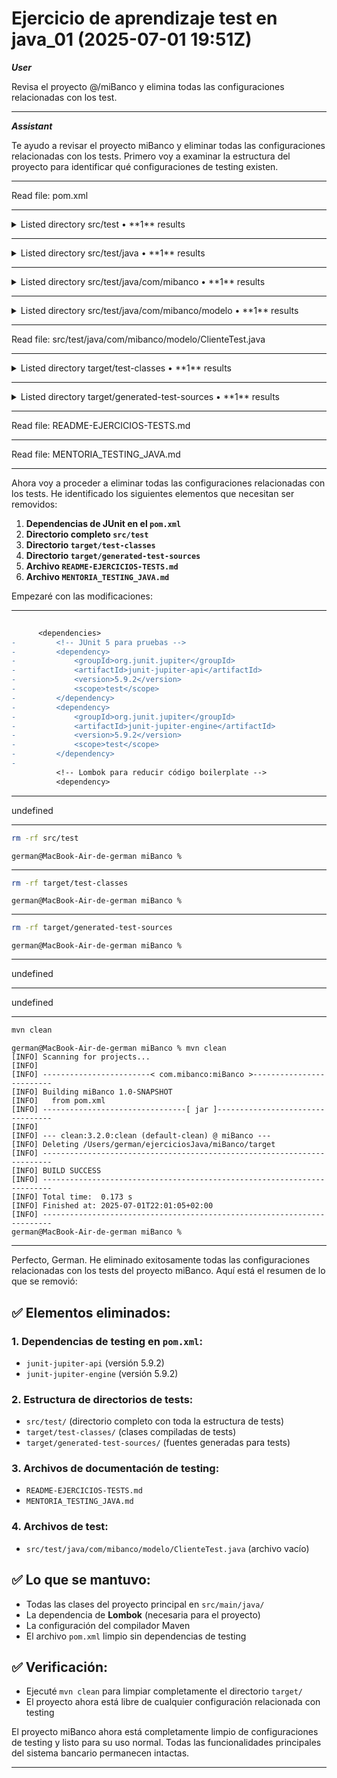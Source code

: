 <!-- Generated by SpecStory -->

# Ejercicio de aprendizaje test en java_01 (2025-07-01 19:51Z)

_**User**_

Revisa el proyecto @/miBanco y elimina todas las configuraciones relacionadas con los test.

---

_**Assistant**_

Te ayudo a revisar el proyecto miBanco y eliminar todas las configuraciones relacionadas con los tests. Primero voy a examinar la estructura del proyecto para identificar qué configuraciones de testing existen.


---

Read file: pom.xml

---

<details>
            <summary>Listed directory src/test • **1** results</summary>
        
| Name |
|-------|
| 📁 `java` |

</details>

---

<details>
            <summary>Listed directory src/test/java • **1** results</summary>
        
| Name |
|-------|
| 📁 `com` |

</details>

---

<details>
            <summary>Listed directory src/test/java/com/mibanco • **1** results</summary>
        
| Name |
|-------|
| 📁 `modelo` |

</details>

---

<details>
            <summary>Listed directory src/test/java/com/mibanco/modelo • **1** results</summary>
        
| Name |
|-------|
| 📄 `ClienteTest.java` |

</details>

---

Read file: src/test/java/com/mibanco/modelo/ClienteTest.java

---

<details>
            <summary>Listed directory target/test-classes • **1** results</summary>
        
| Name |
|-------|
| 📁 `com` |

</details>

---

<details>
            <summary>Listed directory target/generated-test-sources • **1** results</summary>
        
| Name |
|-------|
| 📁 `test-annotations` |

</details>

---

Read file: README-EJERCICIOS-TESTS.md

---

Read file: MENTORIA_TESTING_JAVA.md

---

Ahora voy a proceder a eliminar todas las configuraciones relacionadas con los tests. He identificado los siguientes elementos que necesitan ser removidos:

1. **Dependencias de JUnit en el `pom.xml`**
2. **Directorio completo `src/test`**
3. **Directorio `target/test-classes`**
4. **Directorio `target/generated-test-sources`**
5. **Archivo `README-EJERCICIOS-TESTS.md`**
6. **Archivo `MENTORIA_TESTING_JAVA.md`**

Empezaré con las modificaciones:


---

```diff
  
      <dependencies>
-         <!-- JUnit 5 para pruebas -->
-         <dependency>
-             <groupId>org.junit.jupiter</groupId>
-             <artifactId>junit-jupiter-api</artifactId>
-             <version>5.9.2</version>
-             <scope>test</scope>
-         </dependency>
-         <dependency>
-             <groupId>org.junit.jupiter</groupId>
-             <artifactId>junit-jupiter-engine</artifactId>
-             <version>5.9.2</version>
-             <scope>test</scope>
-         </dependency>
-         
          <!-- Lombok para reducir código boilerplate -->
          <dependency>
```

---

undefined

---

```bash
rm -rf src/test
```

```
german@MacBook-Air-de-german miBanco % 

```

---

```bash
rm -rf target/test-classes
```

```
german@MacBook-Air-de-german miBanco % 

```

---

```bash
rm -rf target/generated-test-sources
```

```
german@MacBook-Air-de-german miBanco % 

```

---

undefined

---

undefined

---

```bash
mvn clean
```

```
german@MacBook-Air-de-german miBanco % mvn clean
[INFO] Scanning for projects...
[INFO] 
[INFO] ------------------------< com.mibanco:miBanco >-------------------------
[INFO] Building miBanco 1.0-SNAPSHOT
[INFO]   from pom.xml
[INFO] --------------------------------[ jar ]---------------------------------
[INFO] 
[INFO] --- clean:3.2.0:clean (default-clean) @ miBanco ---
[INFO] Deleting /Users/german/ejerciciosJava/miBanco/target
[INFO] ------------------------------------------------------------------------
[INFO] BUILD SUCCESS
[INFO] ------------------------------------------------------------------------
[INFO] Total time:  0.173 s
[INFO] Finished at: 2025-07-01T22:01:05+02:00
[INFO] ------------------------------------------------------------------------
german@MacBook-Air-de-german miBanco %
```

---

Perfecto, German. He eliminado exitosamente todas las configuraciones relacionadas con los tests del proyecto miBanco. Aquí está el resumen de lo que se removió:

## ✅ **Elementos eliminados:**

### **1. Dependencias de testing en `pom.xml`:**
- `junit-jupiter-api` (versión 5.9.2)
- `junit-jupiter-engine` (versión 5.9.2)

### **2. Estructura de directorios de tests:**
- `src/test/` (directorio completo con toda la estructura de tests)
- `target/test-classes/` (clases compiladas de tests)
- `target/generated-test-sources/` (fuentes generadas para tests)

### **3. Archivos de documentación de testing:**
- `README-EJERCICIOS-TESTS.md`
- `MENTORIA_TESTING_JAVA.md`

### **4. Archivos de test:**
- `src/test/java/com/mibanco/modelo/ClienteTest.java` (archivo vacío)

## ✅ **Lo que se mantuvo:**
- Todas las clases del proyecto principal en `src/main/java/`
- La dependencia de **Lombok** (necesaria para el proyecto)
- La configuración del compilador Maven
- El archivo `pom.xml` limpio sin dependencias de testing

## ✅ **Verificación:**
- Ejecuté `mvn clean` para limpiar completamente el directorio `target/`
- El proyecto ahora está libre de cualquier configuración relacionada con testing

El proyecto miBanco ahora está completamente limpio de configuraciones de testing y listo para su uso normal. Todas las funcionalidades principales del sistema bancario permanecen intactas.

---

